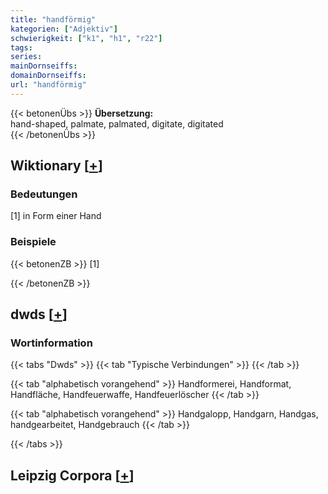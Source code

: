 ```yaml
---
title: "handförmig"
kategorien: ["Adjektiv"]
schwierigkeit: ["k1", "h1", "r22"]
tags:
series:
mainDornseiffs:
domainDornseiffs:
url: "handförmig"
---
```


{{< betonenÜbs >}}
**Übersetzung:**  
hand-shaped, palmate, palmated, digitate, digitated  
{{< /betonenÜbs >}}

## Wiktionary [[+](https://de.wiktionary.org/wiki/handförmig)]

### Bedeutungen
[1] in Form einer Hand  

### Beispiele
{{< betonenZB >}}
[1]  

{{< /betonenZB >}}


## dwds [[+](https://www.dwds.de/wb/handförmig)]

### Wortinformation
{{< tabs "Dwds" >}}
{{< tab "Typische Verbindungen" >}}
{{< /tab >}}

{{< tab "alphabetisch vorangehend" >}}
Handformerei, Handformat, Handfläche, Handfeuerwaffe, Handfeuerlöscher
{{< /tab >}}

{{< tab "alphabetisch vorangehend" >}}
Handgalopp, Handgarn, Handgas, handgearbeitet, Handgebrauch
{{< /tab >}}

{{< /tabs >}}

## Leipzig Corpora [[+](https://corpora.uni-leipzig.de/en/res?word=handförmig&corpusId=deu_newscrawl-public_2018)]


